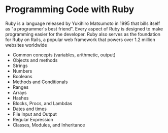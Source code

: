 # Programming Code with Ruby
Ruby is a language released by Yukihiro Matsumoto in 1995 that bills itself as "a programmer's best friend". Every aspect of Ruby is designed to make programming easier for the developer. Ruby also serves as the foundation for Ruby on Rails, a popular web framework that powers over 1.2 million websites worldwide

- Common concepts (variables, arithmetic, output)
- Objects and methods
- Strings
- Numbers
- Booleans
- Methods and Conditionals
- Ranges
- Arrays
- Hashes
- Blocks, Procs, and Lambdas
- Dates and times
- File Input and Output
- Regular Expression
- Classes, Modules, and Inheritance
